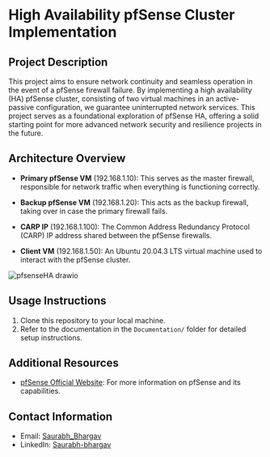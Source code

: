 # High Availability pfSense Cluster Implementation

## Project Description

This project aims to ensure network continuity and seamless operation in the event of a pfSense firewall failure. By implementing a high availability (HA) pfSense cluster, consisting of two virtual machines in an active-passive configuration, we guarantee uninterrupted network services. This project serves as a foundational exploration of pfSense HA, offering a solid starting point for more advanced network security and resilience projects in the future.

## Architecture Overview

- **Primary pfSense VM** (192.168.1.10): This serves as the master firewall, responsible for network traffic when everything is functioning correctly.

- **Backup pfSense VM** (192.168.1.20): This acts as the backup firewall, taking over in case the primary firewall fails.

- **CARP IP** (192.168.1.100): The Common Address Redundancy Protocol (CARP) IP address shared between the pfSense firewalls.

- **Client VM** (192.168.1.50): An Ubuntu 20.04.3 LTS virtual machine used to interact with the pfSense cluster.
  
![pfsenseHA drawio](https://github.com/Saurabh-Bhargav/Projects/assets/143943258/8a7614cf-0d76-4e59-b139-c21bd1039710)


     

## Usage Instructions

1. Clone this repository to your local machine.
2. Refer to the documentation in the `Documentation/` folder for detailed setup instructions.

## Additional Resources

- [pfSense Official Website](https://www.pfsense.org/): For more information on pfSense and its capabilities.

## Contact Information

- Email: [Saurabh_Bhargav](saurabhbhargavofficial@gmail.com)
- LinkedIn: [Saurabh-bhargav](https://www.linkedin.com/in/saurabh-bhargav/)


